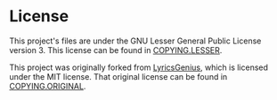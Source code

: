 # License

This project's files are under the GNU Lesser General Public License version 3. This license can be found in [COPYING.LESSER](COPYING.LESSER).

This project was originally forked from [LyricsGenius](https://github.com/johnwmillr/LyricsGenius), 
which is licensed under the MIT license. That original license can be found in [COPYING.ORIGINAL](COPYING.ORIGINAL.txt).
